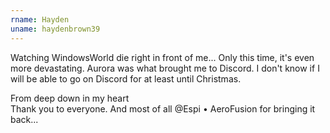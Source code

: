 ```yaml
---
rname: Hayden
uname: haydenbrown39
---
```


Watching WindowsWorld die right in front of me... Only this time, it's even more devastating. Aurora was what brought me to Discord. I don't know if I will be able to go on Discord for at least until Christmas.

From deep down in my heart  
Thank you to everyone. And most of all @Espi • AeroFusion for bringing it back...
